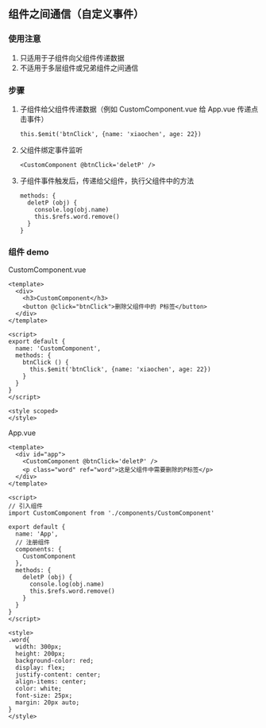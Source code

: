 ## 组件之间通信（自定义事件）

### 使用注意

1. 只适用于子组件向父组件传递数据
2. 不适用于多层组件或兄弟组件之间通信



### 步骤

1. 子组件给父组件传递数据（例如 CustomComponent.vue 给 App.vue 传递点击事件）

   ```vue
   this.$emit('btnClick', {name: 'xiaochen', age: 22})
   ```

2. 父组件绑定事件监听

   ```vue
   <CustomComponent @btnClick='deletP' />
   ```

3. 子组件事件触发后，传递给父组件，执行父组件中的方法

   ```vue
   methods: {
     deletP (obj) {
       console.log(obj.name)
       this.$refs.word.remove()
     }
   }
   ```



### 组件 demo

CustomComponent.vue

```vue
<template>
  <div>
    <h3>CustomComponent</h3>
    <button @click="btnClick">删除父组件中的 P标签</button>
  </div>
</template>

<script>
export default {
  name: 'CustomComponent',
  methods: {
    btnClick () {
      this.$emit('btnClick', {name: 'xiaochen', age: 22})
    }
  }
}
</script>

<style scoped>
</style>
```



App.vue

```vue
<template>
  <div id="app">
    <CustomComponent @btnClick='deletP' />
    <p class="word" ref="word">这是父组件中需要删除的P标签</p>
  </div>
</template>

<script>
// 引入组件
import CustomComponent from './components/CustomComponent'

export default {
  name: 'App',
  // 注册组件
  components: {
    CustomComponent
  },
  methods: {
    deletP (obj) {
      console.log(obj.name)
      this.$refs.word.remove()
    }
  }
}
</script>

<style>
.word{
  width: 300px;
  height: 200px;
  background-color: red;
  display: flex;
  justify-content: center;
  align-items: center;
  color: white;
  font-size: 25px;
  margin: 20px auto;
}
</style>
```

